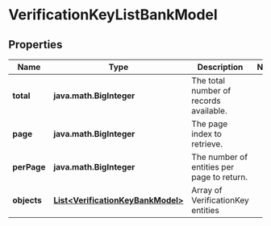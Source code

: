

# VerificationKeyListBankModel


## Properties

| Name | Type | Description | Notes |
|------------ | ------------- | ------------- | -------------|
|**total** | **java.math.BigInteger** | The total number of records available. |  |
|**page** | **java.math.BigInteger** | The page index to retrieve. |  |
|**perPage** | **java.math.BigInteger** | The number of entities per page to return. |  |
|**objects** | [**List&lt;VerificationKeyBankModel&gt;**](VerificationKeyBankModel.md) | Array of VerificationKey entities |  |



